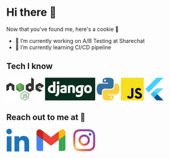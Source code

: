 # Hi there 👋

Now that you've found me, here's a cookie 🍪

- 🔭 I’m currently working on A/B Testing at Sharechat
- 🌱 I’m currently learning CI/CD pipeline
<!-- - 👯 I’m looking to collaborate on  -->
<!-- - 🤔 I’m looking for help with ... -->
<!-- - 💬 Ask me about DSA, Backend web development -->

## Tech I know
[<img src="https://github.com/Kushagrasri/Kushagrasri/blob/main/nodejs1.png" height=60>](https://www.linkedin.com/)       [<img src="https://github.com/Kushagrasri/Kushagrasri/blob/main/django.png" height=60>](https://www.linkedin.com/)       [<img src="https://github.com/Kushagrasri/Kushagrasri/blob/main/python2.png" height=60>](https://www.linkedin.com/)       [<img src="https://github.com/Kushagrasri/Kushagrasri/blob/main/javascript1.png" height=60>](https://www.linkedin.com/)       [<img src="https://github.com/Kushagrasri/Kushagrasri/blob/main/flutter.svg" height=60>](https://www.linkedin.com/)

## Reach out to me at 💬
[<img src="https://github.com/Kushagrasri/Kushagrasri/blob/main/linkedin.png" height=60>](https://www.linkedin.com/in/kushagrasri)    [<img src="https://github.com/Kushagrasri/Kushagrasri/blob/main/gmail.png" height=60>](mailto:kushwork1@gmail.com)  [<img src="https://github.com/Kushagrasri/Kushagrasri/blob/main/instagram.png" height=60>](https://www.instagram.com/kushagrasri/)
